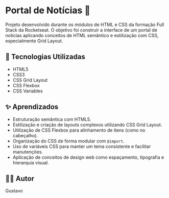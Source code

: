 # Portal de Notícias 📰

Projeto desenvolvido durante os módulos de HTML e CSS da formação Full Stack da Rocketseat. O objetivo foi construir a interface de um portal de notícias aplicando conceitos de HTML semântico e estilização com CSS, especialmente Grid Layout.

## 🚀 Tecnologias Utilizadas

* HTML5
* CSS3
* CSS Grid Layout
* CSS Flexbox
* CSS Variables

## ✨ Aprendizados

* Estruturação semântica com HTML5.
* Estilização e criação de layouts complexos utilizando CSS Grid Layout.
* Utilização de CSS Flexbox para alinhamento de itens (como no cabeçalho).
* Organização do CSS de forma modular com `@import`.
* Uso de variáveis CSS para manter um tema consistente e facilitar manutenções.
* Aplicação de conceitos de design web como espaçamento, tipografia e hierarquia visual.

## 👨‍💻 Autor

Gustavo
